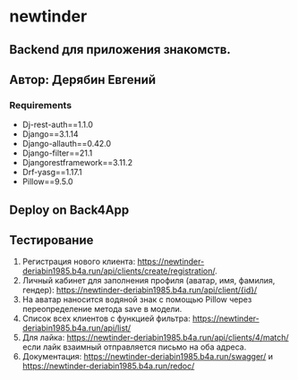 # newtinder

## Backend для приложения знакомств.

##  Автор: Дерябин Евгений

### Requirements
- Dj-rest-auth==1.1.0
- Django==3.1.14
- Django-allauth==0.42.0
- Django-filter==21.1
- Djangorestframework==3.11.2
- Drf-yasg==1.17.1
- Pillow==9.5.0

## Deploy on Back4App

## Тестирование

1. Регистрация нового клиента: https://newtinder-deriabin1985.b4a.run/api/clients/create/registration/. 
2. Личный кабинет для заполнения профиля (аватар, имя, фамилия, гендер): https://newtinder-deriabin1985.b4a.run/api/client/{id}/
3. На аватар наносится водяной знак с помощью Pillow через переопределение метода save в модели.
4. Список всех клиентов с функцией фильтра: https://newtinder-deriabin1985.b4a.run/api/list/
5. Для лайка: https://newtinder-deriabin1985.b4a.run/api/clients/4/match/ если лайк взаимный отправляется письмо на оба адреса.
6. Документация: https://newtinder-deriabin1985.b4a.run/swagger/ и https://newtinder-deriabin1985.b4a.run/redoc/
